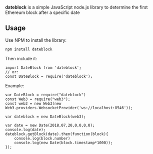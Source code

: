 
**dateblock** is a simple JavaScript node.js library to determine the first Ethereum block after a specific date

## Usage

Use NPM to install the library:
```
npm install dateblock
```

Then include it:

```
import DateBlock from 'dateblock';
// or:
const DateBlock = require('dateblock');
```

Example:
```
var DateBlock = require("dateblock")
const Web3 = require("web3");
const web3 = new Web3(new Web3.providers.WebsocketProvider('ws://localhost:8546'));

var dateblock = new DateBlock(web3);

var date = new Date(2018,07,20,0,0,0,0);
console.log(date);
dateblock.getBlock(date).then(function(block){  
    console.log(block.number)
    console.log(new Date(block.timestamp*1000));
});
```